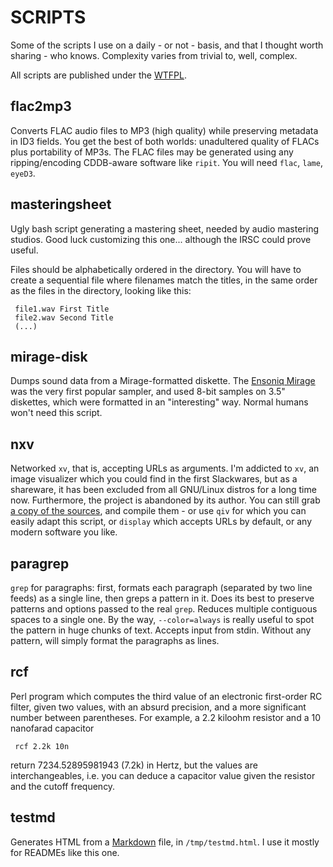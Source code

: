 SCRIPTS
=======

Some of the scripts I use on a daily - or not - basis, and that I thought
worth sharing - who knows. Complexity varies from trivial to, well, complex.

All scripts are published under the [WTFPL](http://www.wtfpl.net/).

flac2mp3
--------

Converts FLAC audio files to MP3 (high quality) while preserving metadata
in ID3 fields. You get the best of both worlds: unadultered quality of FLACs plus 
portability of MP3s. The FLAC files may be generated using any ripping/encoding
CDDB-aware software like `ripit`. You will need `flac`, `lame`, `eyeD3`.

masteringsheet
--------------

Ugly bash script generating a mastering sheet, needed by audio mastering studios.
Good luck customizing this one... although the IRSC could prove useful.

Files should be alphabetically ordered in the directory.
You will have to create a sequential file where filenames match the titles, in the same order
as the files in the directory, looking like this:

     file1.wav First Title
     file2.wav Second Title
     (...)

mirage-disk
-----------
Dumps sound data from a Mirage-formatted diskette.
The [Ensoniq Mirage](http://www.vintagesynth.com/ensoniq/ens_mirage.php) was the very 
first popular sampler, and used 8-bit samples on 3.5" diskettes, 
which were formatted in an "interesting" way. 
Normal humans won't need this script.

nxv
---

Networked `xv`, that is, accepting URLs as arguments.
I'm addicted to `xv`, an image visualizer which you could find in the first Slackwares, but
as a shareware, it has been excluded from all GNU/Linux distros for a long time now. 
Furthermore, the project is abandoned by its author.
You can still grab [a copy of the sources](http://www.trilon.com/xv/downloads.html), 
and compile them - or use `qiv` for which you can easily adapt this script, or `display`
which accepts URLs by default, or any modern software you like.

paragrep
--------

`grep` for paragraphs: first, formats each paragraph (separated by two line feeds) as a single line, 
then greps a pattern in it. Does its best to preserve patterns and options passed to the real `grep`.
Reduces multiple contiguous spaces to a single one.
By the way, `--color=always` is really useful to spot the pattern in huge chunks of text.
Accepts input from stdin. Without any pattern, will simply format the paragraphs as lines.

rcf
---

Perl program which computes the third value of an electronic first-order RC filter, given 
two values, with an absurd precision, and a more significant number between parentheses.
For example, a 2.2 kiloohm resistor and a 10 nanofarad capacitor

     rcf 2.2k 10n

return 7234.52895981943 (7.2k) in Hertz, but the values are interchangeables, i.e. you
can deduce a capacitor value given the resistor and the cutoff frequency.


testmd
------

Generates HTML from a [Markdown](http://daringfireball.net/projects/markdown/) file, 
in `/tmp/testmd.html`. I use it mostly for READMEs like this one.




